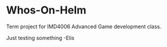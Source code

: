 # Whos-On-Helm
Term project for IMD4006 Advanced Game development class.


Just testing something -Elis
